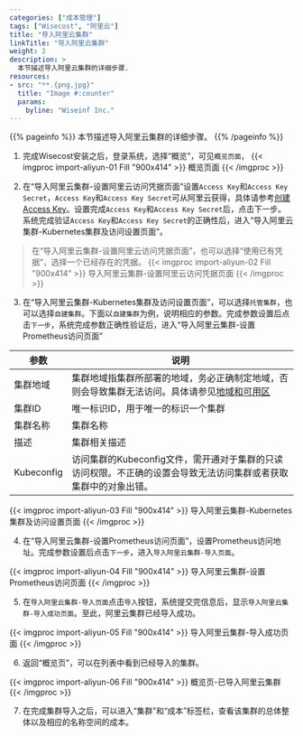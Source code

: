 ```yaml
---
categories: ["成本管理"]
tags: ["Wisecost", "阿里云"]
title: "导入阿里云集群"
linkTitle: "导入阿里云集群"
weight: 2
description: >
  本节描述导入阿里云集群的详细步骤.
resources:
- src: "**.{png,jpg}"
  title: "Image #:counter"
  params:
    byline: "Wiseinf Inc."
---
```


{{% pageinfo %}}
本节描述导入阿里云集群的详细步骤。
{{% /pageinfo %}}

1. 完成Wisecost安装之后，登录系统，选择“概览”，可见`概览页面`，
{{< imgproc import-aliyun-01 Fill "900x414" >}}
概览页面
{{< /imgproc >}}

2. 在“导入阿里云集群-设置阿里云访问凭据页面”设置`Access Key`和`Access Key Secret`，`Access Key`和`Access Key Secret`可从阿里云获得，具体请参考[创建Access Key](https://help.aliyun.com/document_detail/116401.htm)。设置完成`Access Key`和`Access Key Secret`后，点击下一步。系统完成验证`Access Key`和`Access Key Secret`的正确性后，进入“导入阿里云集群-Kubernetes集群及访问设置页面”。

> 在“导入阿里云集群-设置阿里云访问凭据页面”，也可以选择“使用已有凭据”，选择一个已经存在的凭据。
{{< imgproc import-aliyun-02 Fill "900x414" >}}
导入阿里云集群-设置阿里云访问凭据页面
{{< /imgproc >}}

3. 在“导入阿里云集群-Kubernetes集群及访问设置页面”，可以选择`托管集群`，也可以选择`自建集群`。下面以`自建集群`为例，说明相应的参数。完成参数设置后点击`下一步`，系统完成参数正确性验证后，进入“导入阿里云集群-设置Prometheus访问页面”

| 参数 | 说明 |
| ---  | --- |
| 集群地域 | 集群地域指集群所部署的地域，务必正确制定地域，否则会导致集群无法访问。具体请参见[地域和可用区](https://help.aliyun.com/document_detail/40654.htm) |
| 集群ID | 唯一标识ID，用于唯一的标识一个集群 |
| 集群名称 | 集群名称 |
| 描述 | 集群相关描述 |
| Kubeconfig | 访问集群的Kubeconfig文件，需开通对于集群的只读访问权限。不正确的设置会导致无法访问集群或者获取集群中的对象出错。 |

{{< imgproc import-aliyun-03 Fill "900x414" >}}
导入阿里云集群-Kubernetes集群及访问设置页面
{{< /imgproc >}}

4. 在“导入阿里云集群-设置Prometheus访问页面”，设置Prometheus访问地址。完成参数设置后点击`下一步`，进入`导入阿里云集群-导入页面`。

{{< imgproc import-aliyun-04 Fill "900x414" >}}
导入阿里云集群-设置Prometheus访问页面
{{< /imgproc >}}

5. 在`导入阿里云集群-导入页面`点击`导入`按钮，系统提交完信息后，显示`导入阿里云集群-导入成功页面`。至此，阿里云集群已经导入成功。

{{< imgproc import-aliyun-05 Fill "900x414" >}}
导入阿里云集群-导入成功页面
{{< /imgproc >}}

6. 返回“概览页”，可以在列表中看到已经导入的集群。

{{< imgproc import-aliyun-06 Fill "900x414" >}}
概览页-已导入阿里云集群
{{< /imgproc >}}

7. 在完成集群导入之后，可以进入“集群”和“成本”标签栏，查看该集群的总体整体以及相应的名称空间的成本。
